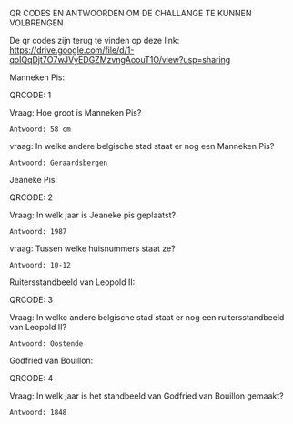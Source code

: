 QR CODES EN ANTWOORDEN OM DE CHALLANGE TE KUNNEN VOLBRENGEN

De qr codes zijn terug te vinden op deze link: https://drive.google.com/file/d/1-qoIQqDjt7O7wJVyEDGZMzvngAoouT1O/view?usp=sharing

Manneken Pis: 

  QRCODE: 1
  
  Vraag: Hoe groot is Manneken Pis?
  
    Antwoord: 58 cm
    
  vraag: In welke andere belgische stad staat er nog een Manneken Pis?
  
    Antwoord: Geraardsbergen
    
 
Jeaneke Pis: 

  QRCODE: 2
  
  Vraag: In welk jaar is Jeaneke pis geplaatst?
  
    Antwoord: 1987 
    
  vraag: Tussen welke huisnummers staat ze?
  
    Antwoord: 10-12
    
    
Ruitersstandbeeld van Leopold II: 

  QRCODE: 3
  
  Vraag: In welke andere belgische stad staat er nog een ruitersstandbeeld van Leopold II?
  
    Antwoord: Oostende
    
Godfried van Bouillon: 

  QRCODE: 4
  
  Vraag: In welk jaar is het standbeeld van Godfried van Bouillon gemaakt?
  
    Antwoord: 1848
   
 
